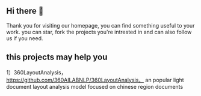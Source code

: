 ## Hi there 👋

Thank you for visiting our homepage, you can find something useful to your work. you can star, fork the projects you're intrested in and can also follow us if you need.

## this projects may help you



1）360LayoutAnalysis， https://github.com/360AILABNLP/360LayoutAnalysis，  an popular light document layout analysis model focused on chinese region documents 
